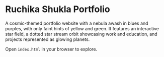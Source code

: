 # Ruchika Shukla Portfolio

A cosmic-themed portfolio website with a nebula awash in blues and purples, with only faint hints of yellow and green. It features an interactive star field, a dotted star stream orbit showcasing work and education, and projects represented as glowing planets.




Open `index.html` in your browser to explore.
